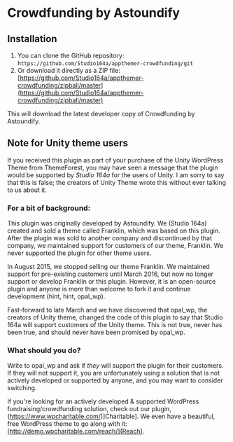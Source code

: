 # Crowdfunding by Astoundify #

## Installation ##

1. You can clone the GitHub repository: `https://github.com/Studio164a/appthemer-crowdfunding/git`
2. Or download it directly as a ZIP file: [https://github.com/Studio164a/appthemer-crowdfunding/zipball/master](https://github.com/Studio164a/appthemer-crowdfunding/zipball/master)

This will download the latest developer copy of Crowdfunding by Astoundify.

## Note for Unity theme users ##

If you received this plugin as part of your purchase of the Unity WordPress Theme from ThemeForest, you may have seen a message that the plugin would be supported by *Studio 164a* for the users of Unity. I am sorry to say that this is false; the creators of Unity Theme wrote this without ever talking to us about it. 

### For a bit of background: ###

This plugin was originally developed by Astoundify. We (Studio 164a) created and sold a theme called Franklin, which was based on this plugin. After the plugin was sold to another company and discontinued by that company, we maintained support for customers of our theme, Franklin. We never supported the plugin for other theme users. 

In August 2015, we stopped selling our theme Franklin. We maintained support for pre-existing customers until March 2016, but now no longer support or develop Franklin or this plugin. However, it is an open-source plugin and anyone is more than welcome to fork it and continue development (hint, hint, opal_wp). 

Fast-forward to late March and we have discovered that opal_wp, the creators of Unity theme, changed the code of this plugin to say that Studio 164a will support customers of the Unity theme. This is not true, never has been true, and should never have been promised by opal_wp.

### What should you do? ###

Write to opal_wp and ask if _they_ will support the plugin for their customers. If they will not support it, you are unfortunately using a solution that is not actively developed or supported by anyone, and you may want to consider switching. 

If you're looking for an actively developed & supported WordPress fundraising/crowdfunding solution, check out our plugin,  (https://www.wpcharitable.com/)]Charitable]. We even have a beautiful, free WordPress theme to go along with it: [http://demo.wpcharitable.com/reach/](Reach).
